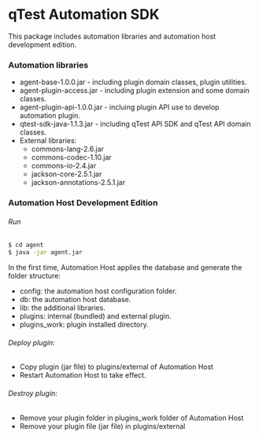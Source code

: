 # qTest Automation SDK
This package includes automation libraries and automation host
development edition.

### Automation libraries
* agent-base-1.0.0.jar - including plugin domain classes, plugin
  utilities.
* agent-plugin-access.jar - including plugin extension and some domain
  classes.
* agent-plugin-api-1.0.0.jar - incluing plugin API use to develop
  automation plugin.
* qtest-sdk-java-1.1.3.jar - including qTest API SDK and qTest API
  domain classes.
* External libraries:
  * commons-lang-2.6.jar
  * commons-codec-1.10.jar
  * commons-io-2.4.jar
  * jackson-core-2.5.1.jar
  * jackson-annotations-2.5.1.jar

### Automation Host Development Edition
###### Run
```sh
$ cd agent
$ java -jar agent.jar
```
In the first time, Automation Host applies the database and generate
the folder structure:
* config: the automation host configuration folder.
* db: the automation host database.
* lib: the additional libraries.
* plugins: internal (bundled) and external plugin.
* plugins_work: plugin installed directory.

###### Deploy plugin:
* Copy plugin (jar file) to plugins/external of Automation Host
* Restart Automation Host to take effect.

###### Destroy plugin:
* Remove your plugin folder in plugins_work folder of Automation Host
* Remove your plugin file (jar file) in plugins/external

